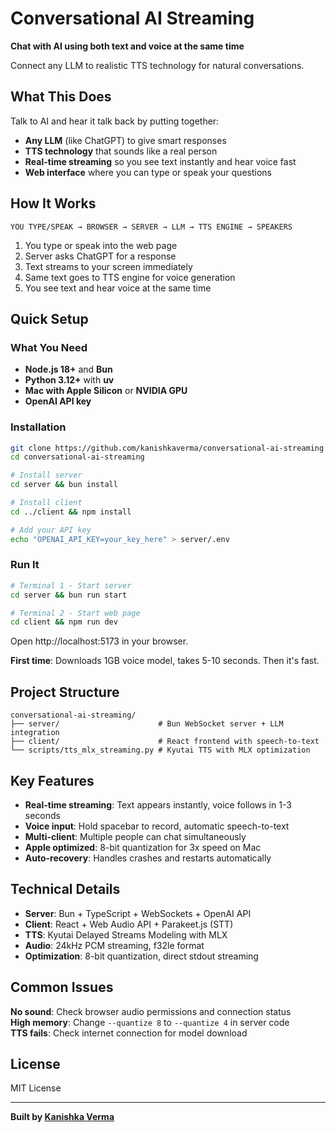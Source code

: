 # Conversational AI Streaming

**Chat with AI using both text and voice at the same time**

Connect any LLM to realistic TTS technology for natural conversations.

## What This Does

Talk to AI and hear it talk back by putting together:
- **Any LLM** (like ChatGPT) to give smart responses
- **TTS technology** that sounds like a real person
- **Real-time streaming** so you see text instantly and hear voice fast
- **Web interface** where you can type or speak your questions

## How It Works

```
YOU TYPE/SPEAK → BROWSER → SERVER → LLM → TTS ENGINE → SPEAKERS
```

1. You type or speak into the web page
2. Server asks ChatGPT for a response
3. Text streams to your screen immediately
4. Same text goes to TTS engine for voice generation
5. You see text and hear voice at the same time

## Quick Setup

### What You Need
- **Node.js 18+** and **Bun**
- **Python 3.12+** with **uv**
- **Mac with Apple Silicon** or **NVIDIA GPU**
- **OpenAI API key**

### Installation
```bash
git clone https://github.com/kanishkaverma/conversational-ai-streaming
cd conversational-ai-streaming

# Install server
cd server && bun install

# Install client
cd ../client && npm install

# Add your API key
echo "OPENAI_API_KEY=your_key_here" > server/.env
```

### Run It
```bash
# Terminal 1 - Start server
cd server && bun run start

# Terminal 2 - Start web page  
cd client && npm run dev
```

Open http://localhost:5173 in your browser.

**First time**: Downloads 1GB voice model, takes 5-10 seconds. Then it's fast.

## Project Structure

```
conversational-ai-streaming/
├── server/                      # Bun WebSocket server + LLM integration
├── client/                      # React frontend with speech-to-text
└── scripts/tts_mlx_streaming.py # Kyutai TTS with MLX optimization
```

## Key Features

- **Real-time streaming**: Text appears instantly, voice follows in 1-3 seconds
- **Voice input**: Hold spacebar to record, automatic speech-to-text
- **Multi-client**: Multiple people can chat simultaneously
- **Apple optimized**: 8-bit quantization for 3x speed on Mac
- **Auto-recovery**: Handles crashes and restarts automatically

## Technical Details

- **Server**: Bun + TypeScript + WebSockets + OpenAI API
- **Client**: React + Web Audio API + Parakeet.js (STT)
- **TTS**: Kyutai Delayed Streams Modeling with MLX
- **Audio**: 24kHz PCM streaming, f32le format
- **Optimization**: 8-bit quantization, direct stdout streaming

## Common Issues

**No sound**: Check browser audio permissions and connection status  
**High memory**: Change `--quantize 8` to `--quantize 4` in server code  
**TTS fails**: Check internet connection for model download  

## License

MIT License

---

**Built by [Kanishka Verma](mailto:kanisverma@gmail.com)**
